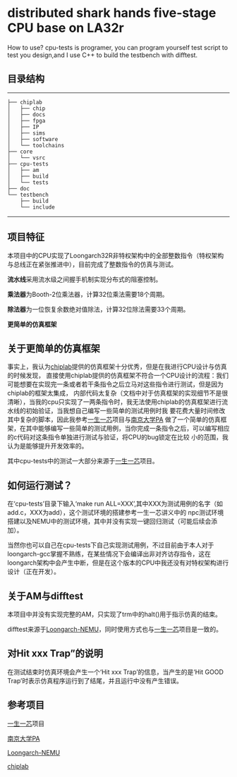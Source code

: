# **distributed shark hands five-stage CPU base on LA32r**

How to use?
cpu-tests is programer, you can program yourself test script to test you design,and I use C++ to build the testbench with difftest.

## 目录结构
---------------
```
├── chiplab
│   ├── chip
│   ├── docs
│   ├── fpga
│   ├── IP
│   ├── sims
│   ├── software
│   └── toolchains
├── core
│   └── vsrc
├── cpu-tests
│   ├── am
│   ├── build
│   └── tests
├── doc
└── testbench
    ├── build
    └── include
```
------------
## 项目特征
本项目中的CPU实现了Loongarch32R非特权架构中的全部整数指令（特权架构与总线正在紧张推进中），目前完成了整数指令的仿真与测试。

**流水线**采用流水级之间握手机制实现分布式的阻塞控制。

**乘法器**为Booth-2位乘法器，计算32位乘法需要18个周期。

**除法器**为一位恢复余数绝对值除法，计算32位除法需要33个周期。

**更简单的仿真框架** 

## 关于更简单的仿真框架
事实上，我认为[chiplab](https://gitee.com/loongson-edu/chiplab?_from=gitee_search)提供的仿真框架十分优秀，但是在我进行CPU设计与仿真的时候发现，
直接使用chiplab提供的仿真框架不符合一个CPU设计的流程：我们可能想要在实现完一条或者若干条指令之后立马对这些指令进行测试，但是因为chiplab的框架太集成，
内部代码太复杂（文档中对于仿真框架的实现细节不是很清晰），当我的cpu只实现了一两条指令时，我无法使用chiplab的仿真框架进行流水线的初始验证，当我想自己编写一些简单的测试用例时我
要花费大量时间修改其中复杂的脚本，因此我参考[一生一芯](https://ysyx.oscc.cc)项目与[南京大学PA](https://ysyx.oscc.cc/docs/ics-pa/)
做了一个简单的仿真框架，在其中能够编写一些简单的测试用例，当你完成一条指令之后，可以编写相应的c代码对这条指令单独进行测试与验证，将CPU的bug锁定在比较
小的范围，我认为是能够提升开发效率的。

其中cpu-tests中的测试一大部分来源于[一生一芯](https://ysyx.oscc.cc)项目。

## 如何运行测试？
在‘cpu-tests’目录下输入‘make run ALL=XXX’,其中XXX为测试用例的名字（如 add.c，XXX为add），这个测试环境的搭建参考一生一芯讲义中的
npc测试环境搭建以及NEMU中的测试环境，其中并没有实现一键回归测试（可能后续会添加）。

当然你也可以自己在cpu-tests下自己实现测试用例，不过目前由于本人对于loongarch-gcc掌握不熟练，在某些情况下会编译出非对齐访存指令，这在loongarch架构中会产生中断，但是在这个版本的CPU中我还没有对特权架构进行设计（正在开发）。

## 关于AM与difftest
本项目中并没有实现完整的AM，只实现了trm中的halt()用于指示仿真的结束。

difftest来源于[Loongarch-NEMU](https://gitee.com/wwt_panache/la32r-nemu?_from=gitee_search)，同时使用方式也与[一生一芯](https://ysyx.oscc.cc)项目是一致的。

## 对Hit xxx Trap”的说明

在测试结束时仿真环境会产生一个‘Hit xxx Trap’的信息，当产生的是‘Hit GOOD Trap’时表示仿真程序运行到了结尾，并且运行中没有产生错误。

## 参考项目
[一生一芯](https://ysyx.oscc.cc)项目

[南京大学PA](https://ysyx.oscc.cc/docs/ics-pa/)

[Loongarch-NEMU](https://gitee.com/wwt_panache/la32r-nemu?_from=gitee_search)

[chiplab](https://gitee.com/loongson-edu/chiplab?_from=gitee_search)

